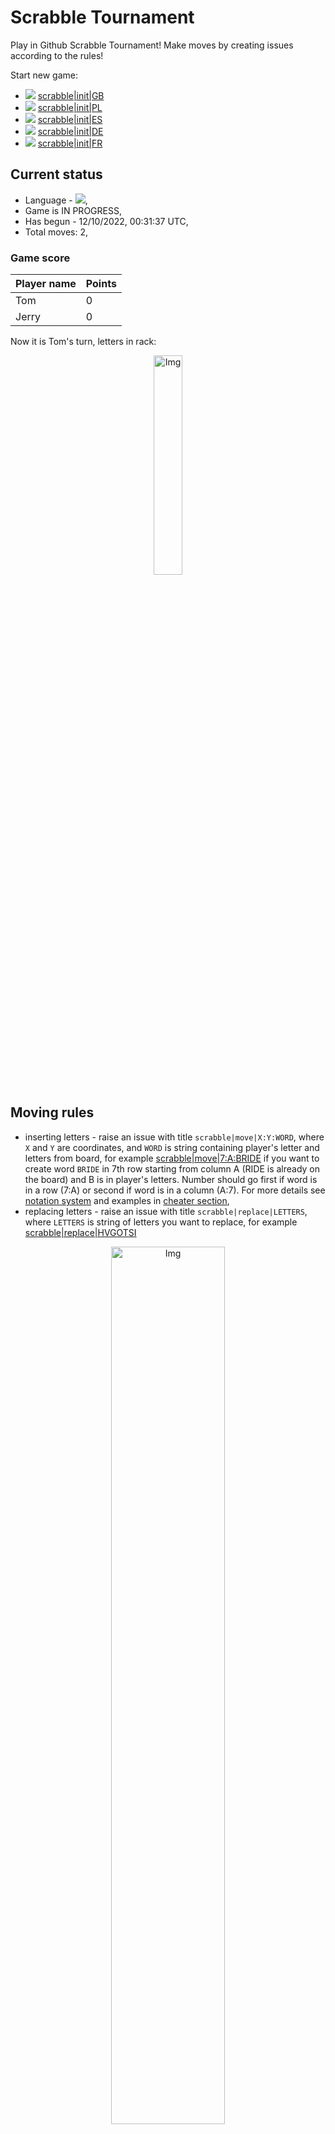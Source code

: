 
# Scrabble Tournament
Play in Github Scrabble Tournament! Make moves by creating issues according to the rules!
 
Start new game:

 - ![](https://raw.githubusercontent.com/radosz99/radosz99/main/flags/GB.png)  [scrabble&#124;init&#124;GB](https://github.com/radosz99/radosz99/issues/new?title=scrabble%7Cinit%7CGB&body=Just+push+%27Submit+new+issue%27+or+update+with+your+move.)
 - ![](https://raw.githubusercontent.com/radosz99/radosz99/main/flags/PL.png)  [scrabble&#124;init&#124;PL](https://github.com/radosz99/radosz99/issues/new?title=scrabble%7Cinit%7CPL&body=Just+push+%27Submit+new+issue%27+or+update+with+your+move.)
 - ![](https://raw.githubusercontent.com/radosz99/radosz99/main/flags/ES.png)  [scrabble&#124;init&#124;ES](https://github.com/radosz99/radosz99/issues/new?title=scrabble%7Cinit%7CES&body=Just+push+%27Submit+new+issue%27+or+update+with+your+move.)
 - ![](https://raw.githubusercontent.com/radosz99/radosz99/main/flags/DE.png)  [scrabble&#124;init&#124;DE](https://github.com/radosz99/radosz99/issues/new?title=scrabble%7Cinit%7CDE&body=Just+push+%27Submit+new+issue%27+or+update+with+your+move.)
 - ![](https://raw.githubusercontent.com/radosz99/radosz99/main/flags/FR.png)  [scrabble&#124;init&#124;FR](https://github.com/radosz99/radosz99/issues/new?title=scrabble%7Cinit%7CFR&body=Just+push+%27Submit+new+issue%27+or+update+with+your+move.)

## Current status
 - Language - ![](https://raw.githubusercontent.com/radosz99/radosz99/main/flags/ES.png),
 - Game is IN PROGRESS,
 - Has begun - 12/10/2022, 00:31:37 UTC,
 - Total moves: 2,
### Game score
| Player name | Points |
 | - | - |  
| Tom | 0
| Jerry | 0

Now it is Tom's turn, letters in rack:
<p align="center">
    <img src="https://raw.githubusercontent.com/radosz99/radosz99/main/rack.png" width=30% alt="Img"/>
</p>

## Moving rules
 - inserting letters - raise an issue with title `scrabble|move|X:Y:WORD`, where `X` and `Y` are coordinates, and `WORD` is string containing player's letter and letters from board, for example [scrabble&#124;move&#124;7:A:BRIDE](https://github.com/radosz99/radosz99/issues/new?title=scrabble%7Cmove%7C7%3AA%3ABRIDE&body=Just+push+%27Submit+new+issue%27+or+update+with+your+move.) if you want to create word `BRIDE` in 7th row starting from column A (RIDE is already on the board) and B is in player's letters. Number should go first if word is in a row (7:A) or second if word is in a column (A:7). For more details see [notation system](https://en.wikipedia.org/wiki/Scrabble#Notation_system) and examples in [cheater section](#cheater),
 - replacing letters - raise an issue with title `scrabble|replace|LETTERS`, where `LETTERS` is string of letters you want to replace, for example [scrabble&#124;replace&#124;HVGOTSI](https://github.com/radosz99/radosz99/issues/new?title=scrabble%7Creplace%7CHVGOTSI&body=Just+push+%27Submit+new+issue%27+or+update+with+your+move..)
<p align="center">
<img src="https://raw.githubusercontent.com/radosz99/radosz99/main/board.png" width=60% alt="Img"/>
</p>
    
## Leaderboard
| Moves | Who | Points |
| - | - | - |
| 2 | [@radosz99](github.com/radosz99)| 0

<a name="cheater"></a>
## Cheater section  
Are you sure? :smiling_imp: :smiling_imp: :smiling_imp:
<details>
  <summary>Spoiler warning!</summary>
  
  | Id | Move | Issue link | Points |
  | - | - | - | - |  
|1| 7:D:higos | [scrabble&#124;move&#124;7:D:higos](https://github.com/radosz99/radosz99/issues/new?title=scrabble%7Cmove%7C7%3AD%3Ahigos&body=Just+push+%27Submit+new+issue%27+or+update+with+your+move.) | 26 
|2| 7:D:hitos | [scrabble&#124;move&#124;7:D:hitos](https://github.com/radosz99/radosz99/issues/new?title=scrabble%7Cmove%7C7%3AD%3Ahitos&body=Just+push+%27Submit+new+issue%27+or+update+with+your+move.) | 24 
|3| 7:D:visto | [scrabble&#124;move&#124;7:D:visto](https://github.com/radosz99/radosz99/issues/new?title=scrabble%7Cmove%7C7%3AD%3Avisto&body=Just+push+%27Submit+new+issue%27+or+update+with+your+move.) | 24 
|4| 7:D:vitos | [scrabble&#124;move&#124;7:D:vitos](https://github.com/radosz99/radosz99/issues/new?title=scrabble%7Cmove%7C7%3AD%3Avitos&body=Just+push+%27Submit+new+issue%27+or+update+with+your+move.) | 24 
|5| 7:H:higos | [scrabble&#124;move&#124;7:H:higos](https://github.com/radosz99/radosz99/issues/new?title=scrabble%7Cmove%7C7%3AH%3Ahigos&body=Just+push+%27Submit+new+issue%27+or+update+with+your+move.) | 20 
|6| 7:G:higos | [scrabble&#124;move&#124;7:G:higos](https://github.com/radosz99/radosz99/issues/new?title=scrabble%7Cmove%7C7%3AG%3Ahigos&body=Just+push+%27Submit+new+issue%27+or+update+with+your+move.) | 18 
|7| 7:F:higos | [scrabble&#124;move&#124;7:F:higos](https://github.com/radosz99/radosz99/issues/new?title=scrabble%7Cmove%7C7%3AF%3Ahigos&body=Just+push+%27Submit+new+issue%27+or+update+with+your+move.) | 18 
|8| 7:E:higos | [scrabble&#124;move&#124;7:E:higos](https://github.com/radosz99/radosz99/issues/new?title=scrabble%7Cmove%7C7%3AE%3Ahigos&body=Just+push+%27Submit+new+issue%27+or+update+with+your+move.) | 18 
|9| 7:H:hitos | [scrabble&#124;move&#124;7:H:hitos](https://github.com/radosz99/radosz99/issues/new?title=scrabble%7Cmove%7C7%3AH%3Ahitos&body=Just+push+%27Submit+new+issue%27+or+update+with+your+move.) | 18 
|10| 7:H:visto | [scrabble&#124;move&#124;7:H:visto](https://github.com/radosz99/radosz99/issues/new?title=scrabble%7Cmove%7C7%3AH%3Avisto&body=Just+push+%27Submit+new+issue%27+or+update+with+your+move.) | 18 
</details>
    
## Latest moves
<details>
  <summary>Show latest 10 moves</summary>
  
  | Id | Type | Move / Letters to replace | Created words / New letters | Date | Points | Player | Who |
  | - | - | - | - | - | - | - | - |
|1| REPLACE | ['Q', 'A', 'R', 'D', 'X', 'R', 'I'] | LRYDPAE | 12/10/2022, 00:35:20 UTC | 0 | Jerry | [@radosz99](github.com/radosz99) |
|0| REPLACE | ['I', 'S', 'C', 'RR', 'R', 'L', 'T'] | HVGOTSI | 12/10/2022, 00:34:18 UTC | 0 | Tom | [@radosz99](github.com/radosz99) |
</details>
    
